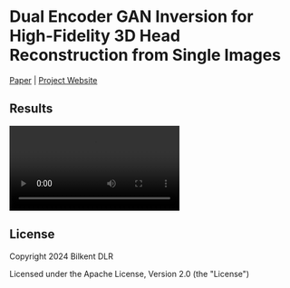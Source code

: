 # Dual Encoder GAN Inversion for High-Fidelity 3D Head Reconstruction from Single Images

[Paper](https://berkegokmen1.github.io/dual-enc-3d-gan-inv/) | [Project Website](https://berkegokmen1.github.io/dual-enc-3d-gan-inv/)

## Results

<video nocontrols loop>
  <source src="./docs/videos/grid_images_last.mp4" type="video/mp4">
  Your browser does not support the video tag.
</video>

## License

Copyright 2024 Bilkent DLR

Licensed under the Apache License, Version 2.0 (the "License")
